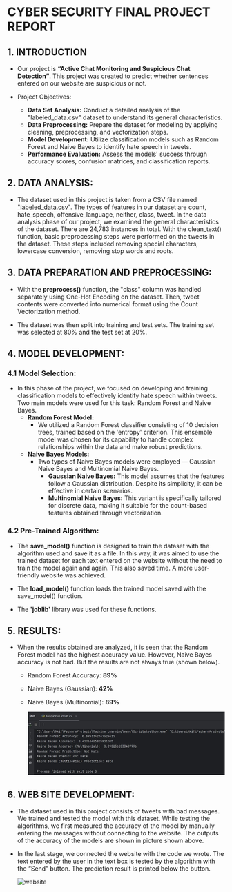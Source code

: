# CYBER SECURITY FINAL PROJECT REPORT

## 1. INTRODUCTION

* Our project is **“Active Chat Monitoring and Suspicious Chat Detection”**. This project was created to predict whether sentences entered on our website are suspicious or not.

* Project Objectives:
  *  **Data Set Analysis:** Conduct a detailed analysis of the "labeled_data.csv" dataset to understand its general characteristics.
  *  **Data Preprocessing:** Prepare the dataset for modeling by applying cleaning, preprocessing, and vectorization steps.
  *  **Model Development:** Utilize classification models such as Random Forest and Naive Bayes to identify hate speech in tweets.
  *  **Performance Evaluation:** Assess the models' success through accuracy scores, confusion matrices, and classification reports.
## 2. DATA ANALYSIS:

* The dataset used in this project is taken from a CSV file named ["labeled_data.csv"](https://www.kaggle.com/datasets/mrmorj/hate-speech-and-offensive-language-dataset). The types of features in our dataset are count, hate_speech, offensive_language, neither, class, tweet. In the data analysis phase of our project, we examined the general characteristics of the dataset. There are 24,783 instances in total. With the clean_text() function, basic preprocessing steps were performed on the tweets in the dataset. These steps included removing special characters, lowercase conversion, removing stop words and roots.

## 3. DATA PREPARATION AND PREPROCESSING:

* With the **preprocess()** function, the "class" column was handled separately using One-Hot Encoding on the dataset. Then, tweet contents were converted into numerical format using the Count Vectorization method.

* The dataset was then split into training and test sets. The training set was selected at 80% and the test set at 20%.

## 4. MODEL DEVELOPMENT:
    
### 4.1 Model Selection:

* In this phase of the project, we focused on developing and training classification models to effectively identify hate speech within tweets. Two main models were used for this task: Random Forest and Naive Bayes.
  * **Random Forest Model:**
    - We utilized a Random Forest classifier consisting of 10 decision trees, trained based on the 'entropy' criterion. This ensemble model was chosen for its capability to handle complex relationships within the data and make robust predictions.
  * **Naive Bayes Models:**
    - Two types of Naive Bayes models were employed — Gaussian Naive Bayes and Multinomial Naive Bayes.
        - **Gaussian Naive Bayes:** This model assumes that the features follow a Gaussian distribution. Despite its simplicity, it can be effective in certain scenarios.
        - **Multinomial Naive Bayes:** This variant is specifically tailored for discrete data, making it suitable for the count-based features obtained through vectorization.

### 4.2  Pre-Trained Algorithm:

* The **save_model()** function is designed to train the dataset with the algorithm used and save it as a file. In this way, it was aimed to use the trained dataset for each text entered on the website without the need to train the model again and again. This also saved time. A more user-friendly website was achieved.

* The **load_model()** function loads the trained model saved with the save_model() function.

* The **'joblib'** library was used for these functions.

## 5.  RESULTS:

* When the results obtained are analyzed, it is seen that the Random Forest model has the highest accuracy value. However, Naive Bayes accuracy is not bad. But the results are not always true (shown below).
    * Random Forest Accuracy: **89%**
    * Naive Bayes (Gaussian): **42%**
    * Naive Bayes (Multinomial): **89%**

        ![accuracy](accuracy.jpg)

## 6.  WEB SITE DEVELOPMENT:

* The dataset used in this project consists of tweets with bad messages. We trained and tested the model with this dataset. While testing the algorithms, we first measured the accuracy of the model by manually entering the messages without connecting to the website. The outputs of the accuracy of the models are shown in picture shown above.

* In the last stage, we connected the website with the code we wrote. The text entered by the user in the text box is tested by the algorithm with the “Send” button. The prediction result is printed below the button. 
    
    ![website](website.jpg)

